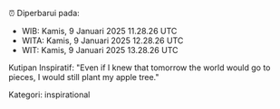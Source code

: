⏰ Diperbarui pada:
- WIB: Kamis, 9 Januari 2025 11.28.26 UTC
- WITA: Kamis, 9 Januari 2025 12.28.26 UTC
- WIT: Kamis, 9 Januari 2025 13.28.26 UTC

Kutipan Inspiratif:
"Even if I knew that tomorrow the world would go to pieces, I would still plant my apple tree."


Kategori: inspirational

